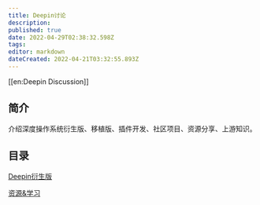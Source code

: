 ```yaml
---
title: Deepin讨论
description: 
published: true
date: 2022-04-29T02:38:32.598Z
tags: 
editor: markdown
dateCreated: 2022-04-21T03:32:55.893Z
---
```


[[en:Deepin Discussion]]
## 简介
介绍深度操作系统衍生版、移植版、插件开发、社区项目、资源分享、上游知识。

## 目录

[Deepin衍生版](/Deepin衍生版)

[资源&学习](/资源%26学习)